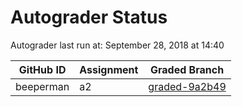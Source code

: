 # Autograder Status
Autograder last run at: September 28, 2018 at 14:40

| GitHub ID | Assignment | Graded Branch |
|-----------|------------|---------------|
| beeperman | a2 | [graded-9a2b49](https://github.com/Fall2018COMP401-001/a2-beeperman/tree/graded-9a2b49) | 
